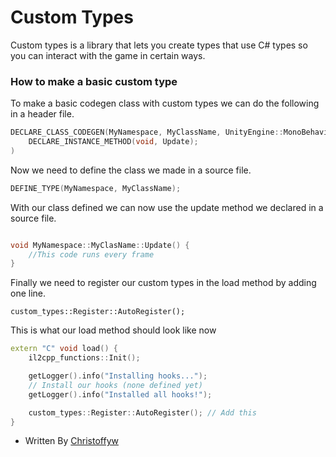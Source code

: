 # Custom Types

Custom types is a library that lets you create types that use C# types so you can interact with the game in certain ways.

### How to make a basic custom type

To make a basic codegen class with custom types we can do the following in a header file.

```cpp
DECLARE_CLASS_CODEGEN(MyNamespace, MyClassName, UnityEngine::MonoBehaviour,
    DECLARE_INSTANCE_METHOD(void, Update);
)

```

Now we need to define the class we made in a source file.

```cpp
DEFINE_TYPE(MyNamespace, MyClassName);
```

With our class defined we can now use the update method we declared in a source file.

```cpp

void MyNamespace::MyClasName::Update() {
    //This code runs every frame
}
```
Finally we need to register our custom types in the load method by adding one line.

`custom_types::Register::AutoRegister();`

This is what our load method should look like now
```cpp
extern "C" void load() {
    il2cpp_functions::Init();

    getLogger().info("Installing hooks...");
    // Install our hooks (none defined yet)
    getLogger().info("Installed all hooks!");

    custom_types::Register::AutoRegister(); // Add this
}
```

- Written By [Christoffyw](https://github.com/Christoffyw)
